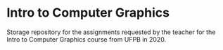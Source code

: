 # Intro to Computer Graphics
Storage repository for the assignments requested by the teacher for the Intro to Computer Graphics course from UFPB in 2020.
